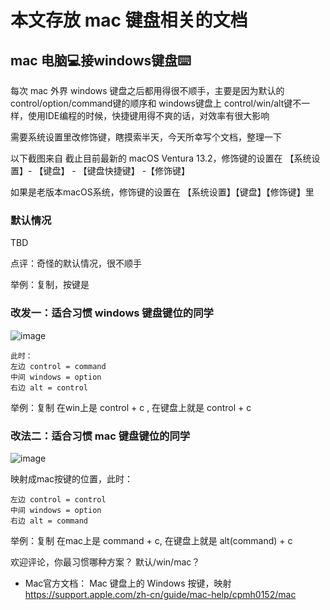 # 本文存放 mac 键盘相关的文档

## mac 电脑💻接windows键盘⌨️

每次 mac 外界 windows 键盘之后都用得很不顺手，主要是因为默认的control/option/command键的顺序和 windows键盘上 control/win/alt键不一样，使用IDE编程的时候，快捷键用得不爽的话，对效率有很大影响

需要系统设置里改修饰键，瞎摸索半天，今天所幸写个文档，整理一下

以下截图来自 截止目前最新的 macOS Ventura 13.2，修饰键的设置在 【系统设置】- 【键盘】 - 【键盘快捷键】 -【修饰键】

如果是老版本macOS系统，修饰键的设置在 【系统设置】【键盘】【修饰键】里

### 默认情况
TBD

点评：奇怪的默认情况，很不顺手

举例：复制，按键是 

### 改发一：适合习惯 windows 键盘键位的同学
![image](https://user-images.githubusercontent.com/1109198/220905366-333c4d94-92ea-4ed0-b068-954ef94165a8.png)

```
此时：
左边 control = command
中间 windows = option
右边 alt = control
```


举例：复制 在win上是 control + c , 在键盘上就是 control + c


### 改法二：适合习惯 mac 键盘键位的同学
![image](https://user-images.githubusercontent.com/1109198/220905902-d0f6f3f7-9c16-4e10-86fe-c09996249413.png)

映射成mac按键的位置，此时：
```
左边 control = control
中间 windows = option
右边 alt = command
```

举例：复制 在mac上是 command + c, 在键盘上就是 alt(command) + c


欢迎评论，你最习惯哪种方案？ 默认/win/mac？

- Mac官方文档： Mac 键盘上的 Windows 按键，映射 https://support.apple.com/zh-cn/guide/mac-help/cpmh0152/mac 
